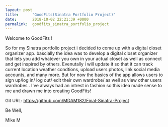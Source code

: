 ```yaml
---
layout: post
title:      "GoodFits(Sinatra Portfolio Project)"
date:       2018-10-02 22:21:39 +0000
permalink:  goodfits_sinatra_portfolio_project
---
```



Welcome to GoodFits ! 

So for my Sinatra portfolio project i decided to come up with a digital closet organizer app. 
bascially the idea was to develop a digital closet organizer that lets you add whatever you own in your actual closet as well as connect and get inspired by others. Evenutally i will update it so that it can track current location weather condtions, upload users photos, link social media accounts, and many more. But for now the basics of the app allows users to sign up/log in/ log out/ edit their own wardrobe/ as well as view other users wardrobes . I've always had an intrest in fashion so this idea made sense to me and drawn me into creating GoodFits!

Git URL: https://github.com/MDAM182/Final-Sinatra-Project

Be Well, 

Mike M
